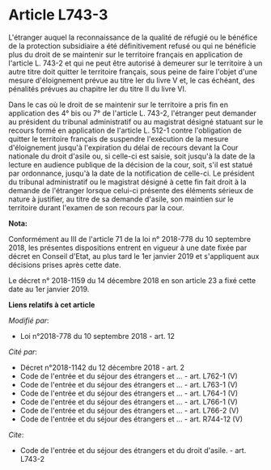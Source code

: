 # Article L743-3

L'étranger auquel la reconnaissance de la qualité de réfugié ou le bénéfice de la protection subsidiaire a été définitivement
refusé ou qui ne bénéficie plus du droit de se maintenir sur le territoire français en application de l'article L. 743-2 et
qui ne peut être autorisé à demeurer sur le territoire à un autre titre doit quitter le territoire français, sous peine de
faire l'objet d'une mesure d'éloignement prévue au titre Ier du livre V et, le cas échéant, des pénalités prévues au chapitre
Ier du titre II du livre VI.

Dans le cas où le droit de se maintenir sur le territoire a pris fin en application des 4° bis ou 7° de l'article L. 743-2,
l'étranger peut demander au président du tribunal administratif ou au magistrat désigné statuant sur le recours formé en
application de l'article L. 512-1 contre l'obligation de quitter le territoire français de suspendre l'exécution de la mesure
d'éloignement jusqu'à l'expiration du délai de recours devant la Cour nationale du droit d'asile ou, si celle-ci est saisie,
soit jusqu'à la date de la lecture en audience publique de la décision de la cour, soit, s'il est statué par ordonnance,
jusqu'à la date de la notification de celle-ci. Le président du tribunal administratif ou le magistrat désigné à cette fin
fait droit à la demande de l'étranger lorsque celui-ci présente des éléments sérieux de nature à justifier, au titre de sa
demande d'asile, son maintien sur le territoire durant l'examen de son recours par la cour.

**Nota:**

Conformément au III de l'article 71 de la loi n° 2018-778 du 10 septembre 2018, les présentes dispositions entrent en vigueur
à une date fixée par décret en Conseil d'Etat, au plus tard le 1er janvier 2019 et s'appliquent aux décisions prises après
cette date.

Le décret n° 2018-1159 du 14 décembre 2018 en son article 23 a fixé cette date au 1er janvier 2019.

**Liens relatifs à cet article**

_Modifié par_:

  - Loi n°2018-778 du 10 septembre 2018 - art. 12

_Cité par_:

  - Décret n°2018-1142 du 12 décembre 2018 - art. 2
  - Code de l'entrée et du séjour des étrangers et ... - art. L762-1 (V)
  - Code de l'entrée et du séjour des étrangers et ... - art. L763-1 (V)
  - Code de l'entrée et du séjour des étrangers et ... - art. L764-1 (V)
  - Code de l'entrée et du séjour des étrangers et ... - art. L766-1 (V)
  - Code de l'entrée et du séjour des étrangers et ... - art. L766-2 (V)
  - Code de l'entrée et du séjour des étrangers et ... - art. R744-12 (V)

_Cite_:

  - Code de l'entrée et du séjour des étrangers et du droit d'asile. - art. L743-2
